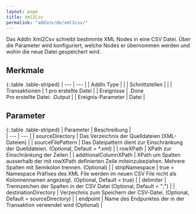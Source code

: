 ```yaml
---
layout: page
title: Xml2Csv
permalink: "addins/de/xml2csv/"
---
```


Das AddIn Xml2Csv schreibt bestimmte XML Nodes in eine CSV Datei. Über die Parameter wird konfiguriert, welche Nodes er übernommen werden und wohin die neue Datei gespeichert wird.

## Merkmale

{:.table .table-striped}
| --- | --- |
| AddIn Type |  |
| Schnittstellen |  |
| Transaktionen | 1 pro erstellte Datei |
| Ereignisse | <Instanz>.Done<br />Pro erstellte Datei: <Instanz>.Output |
| Ereignis-Parameter | Datei |


## Parameter

{:.table .table-striped}
| Parameter | Beschreibung |                      
| --- | --- |
| sourceDirectory | Das Verzeichnis der Quelldateien (XML-Dateien) |
| sourceFilePattern | Das Dateipattern dient zur Einschränkung der Quelldateien. (Optional, Default = *.xml) |
| rowXPath | XPath zur Einschränkung der Zeilen |
| additionalColumnXPath | XPath um Spalten ausserhalb der mit rowXPath definierten Zeile miteinzubeziehen. Mehrere Spalten mit Semikolon trennen. (Optional) |
| stripNamespace | true = Namespace Präfixes des XML File werden im neuen CSV File nicht als Kolonnennamen angezeigt. (Optional, Default = true) |
| delimiter | Trennzeichen der Spalten in der CSV Datei (Optional, Default = ";") |
| destinationDirectory | Verzeichnis zum Speichern der CSV-Datei. (Optional, Default = sourceDirectory) |
| endpoint | Name des Endpunktes der in der Transaktion verwendet wird (Optional) |

<!-- 
## Anwendungsbeispiele 

ToDo
-->
